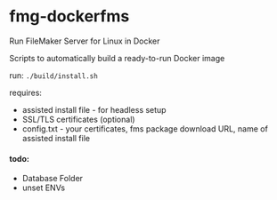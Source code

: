 # fmg-dockerfms
Run FileMaker Server for Linux in Docker

Scripts to automatically build a ready-to-run Docker image

run: `./build/install.sh`

requires:
- assisted install file - for headless setup
- SSL/TLS certificates (optional)
- config.txt - your certificates, fms package download URL, name of assisted install file

#### todo:

- Database Folder
- unset ENVs
